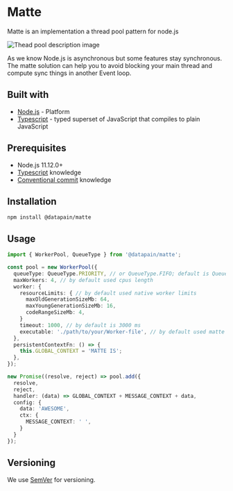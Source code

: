 # Matte

Matte is an implementation a thread pool pattern for node.js

![Thead pool description image](https://upload.wikimedia.org/wikipedia/commons/thumb/0/0c/Thread_pool.svg/800px-Thread_pool.svg.png)

As we know Node.js is asynchronous but some features stay synchronous. The matte solution can help you to avoid blocking your main thread and compute sync things in another Event loop.

## Built with

* [Node.js](https://nodejs.org/en/) - Platform
* [Typescript](https://www.typescriptlang.org/) - typed superset of JavaScript that compiles to plain JavaScript

## Prerequisites

- Node.js 11.12.0+
- [Typescript](https://www.typescriptlang.org/) knowledge
- [Conventional commit](https://www.conventionalcommits.org/) knowledge

## Installation

`npm install @datapain/matte`

## Usage

```typescript
import { WorkerPool, QueueType } from '@datapain/matte';

const pool = new WorkerPool({
  queueType: QueueType.PRIORITY, // or QueueType.FIFO; default is QueueType.PRIORITY
  maxWorkers: 4, // by default used cpus length
  worker: {
    resourceLimits: { // by default used native worker limits
      maxOldGenerationSizeMb: 64,
      maxYoungGenerationSizeMb: 16,
      codeRangeSizeMb: 4,
    }
    timeout: 1000, // by default is 3000 ms
    executable: './path/to/your/Worker-file', // by default used matte implimentation
  },
  persistentContextFn: () => {
    this.GLOBAL_CONTEXT = 'MATTE IS';
  },
});

new Promise((resolve, reject) => pool.add({
  resolve,
  reject,
  handler: (data) => GLOBAL_CONTEXT + MESSAGE_CONTEXT + data,
  config: {
    data: 'AWESOME',
    ctx: {
      MESSAGE_CONTEXT: ' ',
    }
  }
});
```

## Versioning

We use [SemVer](http://semver.org/) for versioning. 
